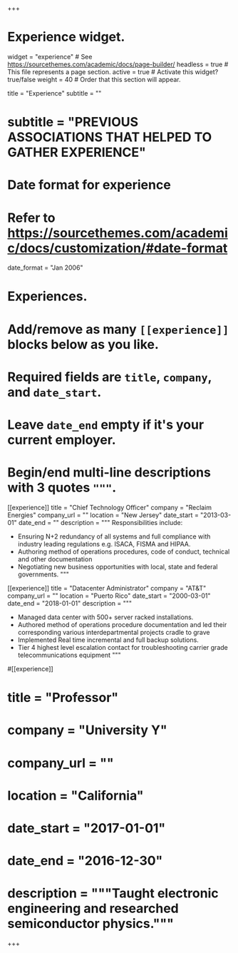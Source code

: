 +++
# Experience widget.
widget = "experience"  # See https://sourcethemes.com/academic/docs/page-builder/
headless = true  # This file represents a page section.
active = true  # Activate this widget? true/false
weight = 40  # Order that this section will appear.

title = "Experience"
subtitle = "" 
# subtitle = "PREVIOUS ASSOCIATIONS THAT HELPED TO GATHER EXPERIENCE"

# Date format for experience
#   Refer to https://sourcethemes.com/academic/docs/customization/#date-format
date_format = "Jan 2006"

# Experiences.
#   Add/remove as many `[[experience]]` blocks below as you like.
#   Required fields are `title`, `company`, and `date_start`.
#   Leave `date_end` empty if it's your current employer.
#   Begin/end multi-line descriptions with 3 quotes `"""`.

[[experience]]
  title = "Chief Technology Officer"
  company = "Reclaim Energies"
  company_url = ""
  location = "New Jersey"
  date_start = "2013-03-01"
  date_end = ""
  description = """
  Responsibilities include:
  
  * Ensuring N+2 redundancy of all systems and full compliance with industry leading regulations e.g. ISACA, FISMA and HIPAA.
  * Authoring method of operations procedures, code of conduct, technical and other documentation
  * Negotiating new business opportunities with local, state and federal governments. 
  """

[[experience]]
  title = "Datacenter Administrator"
  company = "AT&T"
  company_url = ""
  location = "Puerto Rico"
  date_start = "2000-03-01"
  date_end = "2018-01-01"
  description = """
  * Managed data center with 500+ server racked installations.
  * Authored method of operations procedure documentation and led their corresponding various interdepartmental projects cradle to grave
  * Implemented Real time incremental and full backup solutions.
  * Tier 4 highest level escalation contact for troubleshooting carrier grade telecommunications equipment
  """

#[[experience]]
#  title = "Professor"
#  company = "University Y"
#  company_url = ""
#  location = "California"
#  date_start = "2017-01-01"
#  date_end = "2016-12-30"
#  description = """Taught electronic engineering and researched semiconductor physics."""
  
+++
